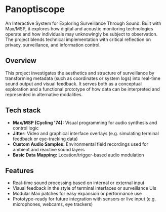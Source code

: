 # Panoptiscope
An Interactive System for Exploring Surveillance Through Sound. Built with Max/MSP, it explores how digital and acoustic monitoring technologies operate and how individuals may unknowingly be subject to observation. The project blends technical implementation with critical reflection on privacy, surveillance, and information control.

## Overview
This project investigates the aesthetics and structure of surveillance by transforming metadata (such as coordinates or system logs) into real-time sound output and visual feedback. It serves both as a conceptual exploration and a functional prototype of how data can be interpreted and represented in alternative modalities.

## Tech stack
- **Max/MSP (Cycling '74):** Visual programming for audio synthesis and control logic
- **Jitter:** Video and graphical interface overlays (e.g. simulating terminal feedback or eye-tracking data)
- **Custom Audio Samples:** Environmental field recordings used for ambient and reactive sound layers
- **Basic Data Mapping:** Location/trigger-based audio modulation

## Features

- Real-time sound processing based on internal or external input
- Visual feedback in the style of terminal interfaces or surveillance UIs
- Modular Max patches for easy expansion or performance use
- Prototype-ready for future integration with sensors or live input (e.g. microphones, webcams, eye trackers)


